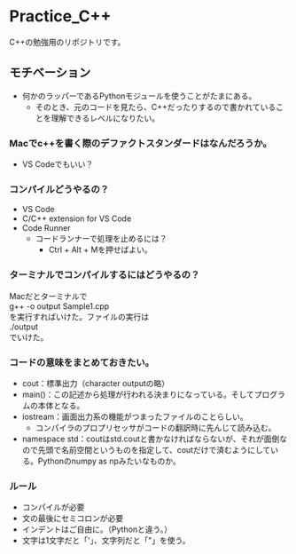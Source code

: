 # Practice_C++
 
C++の勉強用のリポジトリです。

## モチベーション
+ 何かのラッパーであるPythonモジュールを使うことがたまにある。
  + そのとき、元のコードを見たら、C++だったりするので書かれていることを理解できるレベルになりたい。

### Macでc++を書く際のデファクトスタンダードはなんだろうか。
+ VS Codeでもいい？

### コンパイルどうやるの？
+ VS Code
+ C/C++ extension for VS Code
+ Code Runner
  + コードランナーで処理を止めるには？
     + Ctrl + Alt + Mを押せばよい。

### ターミナルでコンパイルするにはどうやるの？
Macだとターミナルで  
g++ -o output Sample1.cpp  
を実行すればいけた。ファイルの実行は  
./output  
でいけた。


### コードの意味をまとめておきたい。
+ cout：標準出力（character outputの略）
+ main()：この記述から処理が行われる決まりになっている。そしてプログラムの本体となる。
+ iostream：画面出力系の機能がつまったファイルのことらしい。
  + コンパイラのプロプリセッサがコードの翻訳時に先んじて読み込む。
+ namespace std：coutはstd.coutと書かなければならないが、それが面倒なので先頭で名前空間というものを指定して、coutだけで済むようにしている。Pythonのnumpy as npみたいなものか。

### ルール
+ コンパイルが必要
+ 文の最後にセミコロンが必要
+ インデントはご自由に。（Pythonと違う。）
+ 文字は1文字だと「'」、文字列だと「"」を使う。

